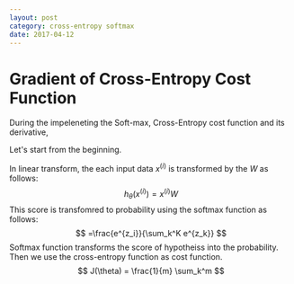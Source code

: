 ```yaml
---
layout: post
category: cross-entropy softmax
date: 2017-04-12
---
```




# Gradient of Cross-Entropy Cost Function

During the impeleneting the Soft-max, Cross-Entropy cost function and its derivative, 

Let's start from the beginning.

In linear transform, the each input data $x^{(i)}$ is transformed by the $W$ as follows:
$$
h_\theta(x^{(i)}) = x^{(i)} W
$$
This score is transfomred to probability using the softmax function as follows:
$$
=\frac{e^{z_i}}{\sum_k^K e^{z_k}}
$$
Softmax function transforms the score of hypotheiss into the probability. Then we use the cross-entropy function as cost function.
$$
J(\theta) = \frac{1}{m} \sum_k^m 
$$
